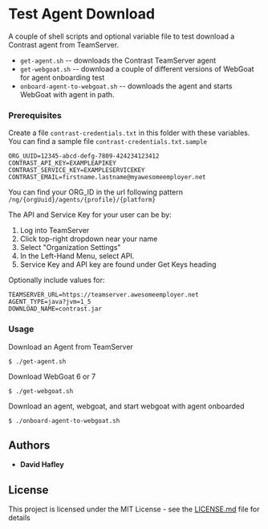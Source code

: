# Test Agent Download

A couple of shell scripts and optional variable file to test download a Contrast agent from TeamServer.

* `get-agent.sh` -- downloads the Contrast TeamServer agent
* `get-webgoat.sh` -- download a couple of different versions of WebGoat for agent onboarding test
* `onboard-agent-to-webgoat.sh` -- downloads the agent and starts WebGoat with agent in path.

### Prerequisites

Create a file `contrast-credentials.txt` in this folder with these variables.  You can find a sample file `contrast-credentials.txt.sample`

```
ORG_UUID=12345-abcd-defg-7809-424234123412
CONTRAST_API_KEY=EXAMPLEAPIKEY
CONTRAST_SERVICE_KEY=EXAMPLESERVICEKEY
CONTRAST_EMAIL=firstname.lastname@myawesomeemployer.net
```

You can find your ORG_ID in the url following pattern `/ng/{orgUuid}/agents/{profile}/{platform}`

The API and Service Key for your user can be by:
1. Log into TeamServer
2. Click top-right dropdown near your name
3. Select "Organization Settings"
4. In the Left-Hand Menu, select API.
5. Service Key and API key are found under Get Keys heading



Optionally include values for:
```
TEAMSERVER_URL=https://teamserver.awesomeemployer.net
AGENT_TYPE=java?jvm=1_5
DOWNLOAD_NAME=contrast.jar
```

### Usage

Download an Agent from TeamServer
```
$ ./get-agent.sh
```

Download WebGoat 6 or 7
```
$ ./get-webgoat.sh
```

Download an agent, webgoat, and start webgoat with agent onboarded
```
$ ./onboard-agent-to-webgoat.sh
```


## Authors

* **David Hafley**

## License

This project is licensed under the MIT License - see the [LICENSE.md](LICENSE.md) file for details
